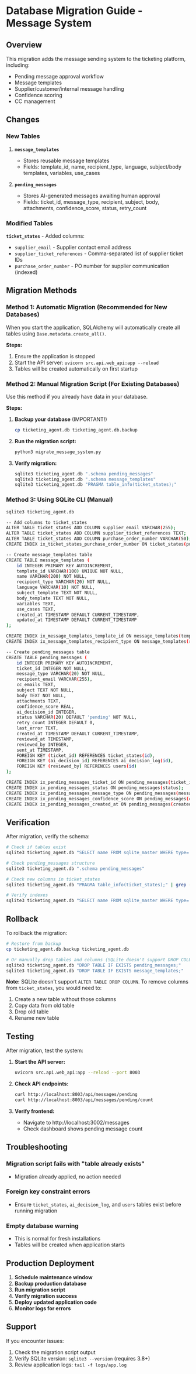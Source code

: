 # Database Migration Guide - Message System

## Overview

This migration adds the message sending system to the ticketing platform, including:
- Pending message approval workflow
- Message templates
- Supplier/customer/internal message handling
- Confidence scoring
- CC management

## Changes

### New Tables

1. **`message_templates`**
   - Stores reusable message templates
   - Fields: template_id, name, recipient_type, language, subject/body templates, variables, use_cases

2. **`pending_messages`**
   - Stores AI-generated messages awaiting human approval
   - Fields: ticket_id, message_type, recipient, subject, body, attachments, confidence_score, status, retry_count

### Modified Tables

**`ticket_states`** - Added columns:
- `supplier_email` - Supplier contact email address
- `supplier_ticket_references` - Comma-separated list of supplier ticket IDs
- `purchase_order_number` - PO number for supplier communication (indexed)

## Migration Methods

### Method 1: Automatic Migration (Recommended for New Databases)

When you start the application, SQLAlchemy will automatically create all tables using `Base.metadata.create_all()`.

**Steps:**
1. Ensure the application is stopped
2. Start the API server: `uvicorn src.api.web_api:app --reload`
3. Tables will be created automatically on first startup

### Method 2: Manual Migration Script (For Existing Databases)

Use this method if you already have data in your database.

**Steps:**

1. **Backup your database** (IMPORTANT!)
   ```bash
   cp ticketing_agent.db ticketing_agent.db.backup
   ```

2. **Run the migration script:**
   ```bash
   python3 migrate_message_system.py
   ```

3. **Verify migration:**
   ```bash
   sqlite3 ticketing_agent.db ".schema pending_messages"
   sqlite3 ticketing_agent.db ".schema message_templates"
   sqlite3 ticketing_agent.db "PRAGMA table_info(ticket_states);"
   ```

### Method 3: Using SQLite CLI (Manual)

```bash
sqlite3 ticketing_agent.db

-- Add columns to ticket_states
ALTER TABLE ticket_states ADD COLUMN supplier_email VARCHAR(255);
ALTER TABLE ticket_states ADD COLUMN supplier_ticket_references TEXT;
ALTER TABLE ticket_states ADD COLUMN purchase_order_number VARCHAR(50);
CREATE INDEX ix_ticket_states_purchase_order_number ON ticket_states(purchase_order_number);

-- Create message_templates table
CREATE TABLE message_templates (
    id INTEGER PRIMARY KEY AUTOINCREMENT,
    template_id VARCHAR(100) UNIQUE NOT NULL,
    name VARCHAR(200) NOT NULL,
    recipient_type VARCHAR(20) NOT NULL,
    language VARCHAR(10) NOT NULL,
    subject_template TEXT NOT NULL,
    body_template TEXT NOT NULL,
    variables TEXT,
    use_cases TEXT,
    created_at TIMESTAMP DEFAULT CURRENT_TIMESTAMP,
    updated_at TIMESTAMP DEFAULT CURRENT_TIMESTAMP
);

CREATE INDEX ix_message_templates_template_id ON message_templates(template_id);
CREATE INDEX ix_message_templates_recipient_type ON message_templates(recipient_type);

-- Create pending_messages table
CREATE TABLE pending_messages (
    id INTEGER PRIMARY KEY AUTOINCREMENT,
    ticket_id INTEGER NOT NULL,
    message_type VARCHAR(20) NOT NULL,
    recipient_email VARCHAR(255),
    cc_emails TEXT,
    subject TEXT NOT NULL,
    body TEXT NOT NULL,
    attachments TEXT,
    confidence_score REAL,
    ai_decision_id INTEGER,
    status VARCHAR(20) DEFAULT 'pending' NOT NULL,
    retry_count INTEGER DEFAULT 0,
    last_error TEXT,
    created_at TIMESTAMP DEFAULT CURRENT_TIMESTAMP,
    reviewed_at TIMESTAMP,
    reviewed_by INTEGER,
    sent_at TIMESTAMP,
    FOREIGN KEY (ticket_id) REFERENCES ticket_states(id),
    FOREIGN KEY (ai_decision_id) REFERENCES ai_decision_log(id),
    FOREIGN KEY (reviewed_by) REFERENCES users(id)
);

CREATE INDEX ix_pending_messages_ticket_id ON pending_messages(ticket_id);
CREATE INDEX ix_pending_messages_status ON pending_messages(status);
CREATE INDEX ix_pending_messages_message_type ON pending_messages(message_type);
CREATE INDEX ix_pending_messages_confidence_score ON pending_messages(confidence_score);
CREATE INDEX ix_pending_messages_created_at ON pending_messages(created_at);
```

## Verification

After migration, verify the schema:

```bash
# Check if tables exist
sqlite3 ticketing_agent.db "SELECT name FROM sqlite_master WHERE type='table' ORDER BY name;"

# Check pending_messages structure
sqlite3 ticketing_agent.db ".schema pending_messages"

# Check new columns in ticket_states
sqlite3 ticketing_agent.db "PRAGMA table_info(ticket_states);" | grep -E "supplier|purchase"

# Verify indexes
sqlite3 ticketing_agent.db "SELECT name FROM sqlite_master WHERE type='index' AND name LIKE '%message%';"
```

## Rollback

To rollback the migration:

```bash
# Restore from backup
cp ticketing_agent.db.backup ticketing_agent.db

# Or manually drop tables and columns (SQLite doesn't support DROP COLUMN easily)
sqlite3 ticketing_agent.db "DROP TABLE IF EXISTS pending_messages;"
sqlite3 ticketing_agent.db "DROP TABLE IF EXISTS message_templates;"
```

**Note:** SQLite doesn't support `ALTER TABLE DROP COLUMN`. To remove columns from `ticket_states`, you would need to:
1. Create a new table without those columns
2. Copy data from old table
3. Drop old table
4. Rename new table

## Testing

After migration, test the system:

1. **Start the API server:**
   ```bash
   uvicorn src.api.web_api:app --reload --port 8003
   ```

2. **Check API endpoints:**
   ```bash
   curl http://localhost:8003/api/messages/pending
   curl http://localhost:8003/api/messages/pending/count
   ```

3. **Verify frontend:**
   - Navigate to http://localhost:3002/messages
   - Check dashboard shows pending message count

## Troubleshooting

### Migration script fails with "table already exists"
- Migration already applied, no action needed

### Foreign key constraint errors
- Ensure `ticket_states`, `ai_decision_log`, and `users` tables exist before running migration

### Empty database warning
- This is normal for fresh installations
- Tables will be created when application starts

## Production Deployment

1. **Schedule maintenance window**
2. **Backup production database**
3. **Run migration script**
4. **Verify migration success**
5. **Deploy updated application code**
6. **Monitor logs for errors**

## Support

If you encounter issues:
1. Check the migration script output
2. Verify SQLite version: `sqlite3 --version` (requires 3.8+)
3. Review application logs: `tail -f logs/app.log`
